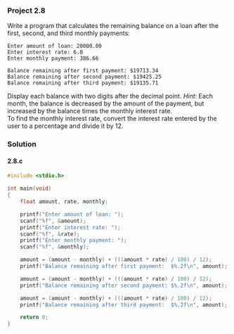 ### Project 2.8
Write a program that calculates the remaining balance on a loan after the first, second, and third monthly payments:
```
Enter amount of loan: 20000.00
Enter interest rate: 6.0
Enter monthly payment: 386.66

Balance remaining after first payment: $19713.34
Balance remaining after second payment: $19425.25
Balance remaining after third payment: $19135.71
```
Display each balance with two digits after the decimal point. *Hint*: Each month, the balance is decreased by the amount of the payment, but increased by the balance times the monthly interest rate.   
To find the monthly interest rate, convert the interest rate entered by the user to a percentage and divide it by 12.

### Solution
#### 2.8.c
```c
#include <stdio.h>

int main(void)
{
    float amount, rate, monthly;

    printf("Enter amount of loan: ");
    scanf("%f", &amount); 
    printf("Enter interest rate: ");
    scanf("%f", &rate);
    printf("Enter monthly payment: ");
    scanf("%f", &monthly); 

    amount = (amount - monthly) + (((amount * rate) / 100) / 12);
    printf("Balance remaining after first payment:  $%.2f\n", amount);

    amount = (amount - monthly) + (((amount * rate) / 100) / 12);
    printf("Balance remaining after second payment: $%.2f\n", amount);

    amount = (amount - monthly) + (((amount * rate) / 100) / 12);
    printf("Balance remaining after third payment:  $%.2f\n", amount); 

    return 0;
}

```
